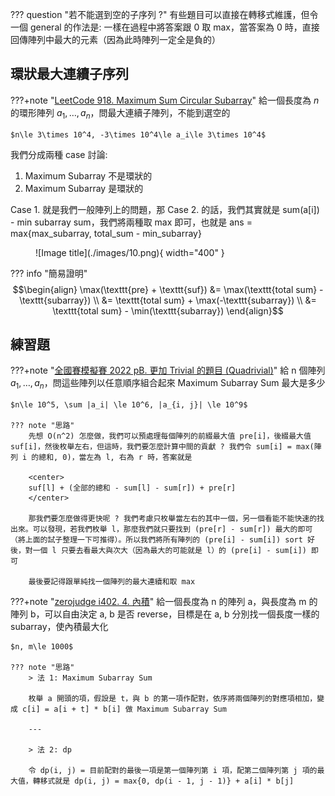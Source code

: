 ??? question "若不能選到空的子序列 ?"
	有些題目可以直接在轉移式維護，但令一個 general 的作法是: 一樣在過程中將答案跟 0 取 max，當答案為 0 時，直接回傳陣列中最大的元素（因為此時陣列一定全是負的）

## 環狀最大連續子序列

???+note "[LeetCode 918. Maximum Sum Circular Subarray](https://leetcode.com/problems/maximum-sum-circular-subarray/)"
	給一個長度為 $n$ 的環形陣列 $a_1, \ldots ,a_n$，問最大連續子陣列，不能到選空的
	
	$n\le 3\times 10^4, -3\times 10^4\le a_i\le 3\times 10^4$

我們分成兩種 case 討論:

1. Maximum Subarray 不是環狀的
2. Maximum Subarray 是環狀的

Case 1. 就是我們一般陣列上的問題，那 Case 2. 的話，我們其實就是 sum(a[i]) - min subarray sum，我們將兩種取 max 即可，也就是 ans = max{max_subarray, total_sum - min_subarray}

<figure markdown>
  ![Image title](./images/10.png){ width="400" }
</figure>

??? info "簡易證明"
	$$\begin{align} \max(\texttt{pre} + \texttt{suf}) &= \max(\texttt{total sum} - \texttt{subarray}) \\ &= \texttt{total sum} + \max(-\texttt{subarray})  \\ &= \texttt{total sum} - \min(\texttt{subarray}) \end{align}$$

## 練習題

???+note "[全國賽模擬賽 2022 pB. 更加 Trivial 的題目 (Quadrivial)](https://www.csie.ntu.edu.tw/~b11902109/PreNHSPC2022/IqwxCSqc_Pre_NHSPC_zh_TW.pdf#page=5)"
	給 n 個陣列 $a_1, \ldots ,a_n$，問這些陣列以任意順序組合起來 Maximum Subarray Sum 最大是多少
	
	$n\le 10^5, \sum |a_i| \le 10^6, |a_{i, j}| \le 10^9$
	
	??? note "思路"
		先想 O(n^2) 怎麼做，我們可以預處理每個陣列的前綴最大值 pre[i]，後綴最大值 suf[i]，然後枚舉左右，但這時，我們要怎麼計算中間的貢獻 ? 我們令 sum[i] = max(陣列 i 的總和, 0)，當左為 l, 右為 r 時，答案就是 
		
		<center>
		suf[l] + (全部的總和 - sum[l] - sum[r]) + pre[r]
		</center>
		
		那我們要怎麼做得更快呢 ? 我們考慮只枚舉當左右的其中一個，另一個看能不能快速的找出來。可以發現，若我們枚舉 l，那麼我們就只要找到 (pre[r] - sum[r]) 最大的即可（將上面的試子整理一下可推得）。所以我們將所有陣列的 (pre[i] - sum[i]) sort 好後，對一個 l 只要去看最大與次大（因為最大的可能就是 l）的 (pre[i] - sum[i]) 即可
		
		最後要記得跟單純找一個陣列的最大連續和取 max
		
???+note "[zerojudge i402. 4. 內積](https://zerojudge.tw/ShowProblem?problemid=i402)"
	給一個長度為 n 的陣列 a，與長度為 m 的陣列 b，可以自由決定 a, b 是否 reverse，目標是在 a, b 分別找一個長度一樣的 subarray，使內積最大化
	
	$n, m\le 1000$
	
	??? note "思路"
		> 法 1: Maximum Subarray Sum 
		
		枚舉 a 開頭的項，假設是 t，與 b 的第一項作配對，依序將兩個陣列的對應項相加，變成 c[i] = a[i + t] * b[i] 做 Maximum Subarray Sum
		
		---
		
		> 法 2: dp
		
		令 dp(i, j) = 目前配對的最後一項是第一個陣列第 i 項，配第二個陣列第 j 項的最大值，轉移式就是 dp(i, j) = max{0, dp(i - 1, j - 1)} + a[i] * b[j]

	
